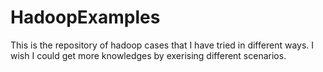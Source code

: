# HadoopExamples
This is the repository of hadoop cases that I have tried in different ways. I wish I could get more knowledges by exerising different scenarios. 

